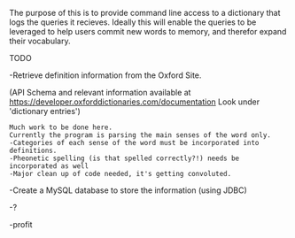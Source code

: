 The purpose of this is to provide command line access to a dictionary that logs the queries it recieves.
Ideally this will enable the queries to be leveraged to help users commit new words to memory, and therefor expand their vocabulary.

TODO

-Retrieve definition information from the Oxford Site.

(API Schema and relevant information available at https://developer.oxforddictionaries.com/documentation 
Look under 'dictionary entries')

    Much work to be done here.
    Currently the program is parsing the main senses of the word only.
    -Categories of each sense of the word must be incorporated into definitions.
    -Pheonetic spelling (is that spelled correctly?!) needs be incorporated as well
    -Major clean up of code needed, it's getting convoluted.

-Create a MySQL database to store the information (using JDBC)

-?

-profit

